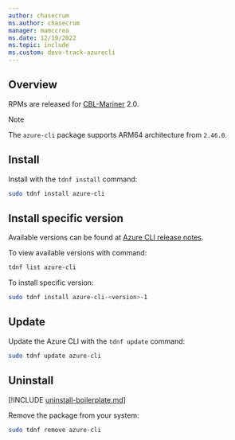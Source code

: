 ```yaml
---
author: chasecrum
ms.author: chasecrum
manager: mamccrea
ms.date: 12/19/2022
ms.topic: include
ms.custom: devx-track-azurecli
---
```


## Overview

RPMs are released for [CBL-Mariner](https://github.com/microsoft/CBL-Mariner) 2.0.

> [!NOTE]
>
> The `azure-cli` package supports ARM64 architecture from `2.46.0`.

## Install

Install with the `tdnf install` command:

```bash
sudo tdnf install azure-cli
```

## Install specific version

Available versions can be found at [Azure CLI release notes](../release-notes-azure-cli.md).

To view available versions with command:

```bash
tdnf list azure-cli
```

To install specific version:

```bash
sudo tdnf install azure-cli-<version>-1
```

## Update

Update the Azure CLI with the `tdnf update` command:

```bash
sudo tdnf update azure-cli
```

## Uninstall

[!INCLUDE [uninstall-boilerplate.md](uninstall-boilerplate.md)]

Remove the package from your system:

```bash
sudo tdnf remove azure-cli
```
